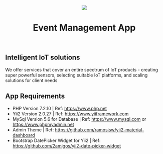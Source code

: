 <p align="center">
    <a href="https://www.redsparkinfo.com/" target="_blank">
        <img src="https://www.redsparkinfo.com/wp-content/uploads/2019/09/logo.png">
    </a>
    <h1 align="center">Event Management App</h1>
    <br>
</p>

## Intelligent IoT solutions

We offer services that cover an entire spectrum of IoT products - creating super powerful sensors, selecting suitable IoT platforms, and scaling solutions for client needs

## App Requirements

 - PHP Version 7.2.10 | Ref: https://www.php.net
 - Yii2 Version 2.0.27 | Ref: https://www.yiiframework.com
 - MySql Version 5.6 for Database | Ref: https://www.mysql.com or https://www.phpmyadmin.net  
 - Admin Theme | Ref: https://github.com/ramosisw/yii2-material-dashboard
 - Bootstrap DatePicker Widget for Yii2 | Ref: https://github.com/2amigos/yii2-date-picker-widget 